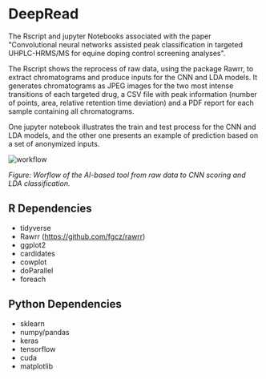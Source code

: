 # DeepRead
The Rscript and jupyter Notebooks associated with the paper "Convolutional neural networks assisted peak classification in targeted UHPLC-HRMS/MS for equine doping control screening analyses".

The Rscript shows the reprocess of raw data, using the package Rawrr, to extract chromatograms and produce inputs for the CNN and LDA models. It generates chromatograms as JPEG images for the two most intense transitions of each targeted drug, a CSV file with peak information (number of points, area, relative retention time deviation) and a PDF report for each sample containing all chromatograms.

One jupyter notebook illustrates the train and test process for the CNN and LDA models, and the other one presents an example of prediction based on a set of anonymized inputs.

![workflow](https://github.com/user-attachments/assets/29a68e45-2e1c-4bac-8186-6fab96f3c199)

*Figure: Worflow of the AI-based tool from raw data to CNN scoring and LDA classification.*

## R Dependencies
* tidyverse
* Rawrr (https://github.com/fgcz/rawrr)
* ggplot2
* cardidates
* cowplot
* doParallel
* foreach

## Python Dependencies
* sklearn
* numpy/pandas
* keras
* tensorflow
* cuda
* matplotlib
